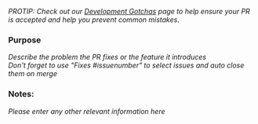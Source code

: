 _PROTIP: Check out our [Development Gotchas](https://github.com/unitystation/unitystation/wiki/Development-Gotchas-and-Common-Mistakes) page to help ensure your PR is accepted and help you prevent common mistakes._

### Purpose
_Describe the problem the PR fixes or the feature it introduces_<br>
_Don't forget to use "Fixes #issuenumber" to select issues and auto close them on merge_

### Notes:
_Please enter any other relevant information here_
